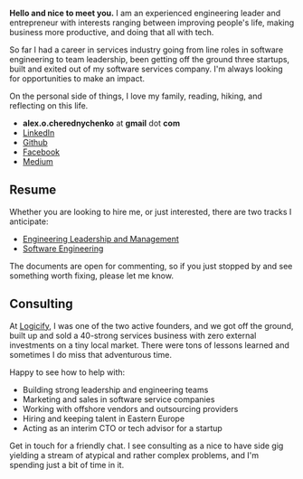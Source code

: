 **Hello and nice to meet you.** I am an experienced engineering leader and entrepreneur 
with interests ranging between improving people's life, making business more 
productive, and doing that all with tech.

So far I had a career in services industry going from line roles in software engineering
to team leadership, been getting off the ground three startups, built and exited out of my software services 
company. I'm always looking for opportunities to make an impact. 

On the personal side of things, I love my family, reading, hiking, and reflecting on this life.

* **alex.o.cherednychenko** at **gmail** dot **com**
* [LinkedIn](https://www.linkedin.com/in/alexandercherednichenko/)
* [Github](https://github.com/lexaux)
* [Facebook](https://www.facebook.com/lexaux)
* [Medium](https://medium.com/@lexaux)

## Resume

Whether you are looking to hire me, or just interested, there are two tracks I anticipate: 

* [Engineering Leadership and Management](https://docs.google.com/document/d/1itWIwHYUlxGa0qP2VDAvMPZA9hjU_R00D6ES5je1Y08/edit#)
* [Software Engineering](https://docs.google.com/document/d/1tyH_jeOm9-XTKYIPrxEHNpMrre_TPDXSveZtwFVvF18/edit#)

The documents are open for commenting, so if you just stopped by and see something worth
fixing, please let me know. 

## Consulting

At [Logicify](https://clutch.co/profile/logicify#summary), I was one of the two active founders, and we got off the ground, 
built up and sold a 40-strong services business with zero external investments on a tiny 
local market. There were tons of lessons learned and sometimes I do miss that adventurous time.

Happy to see how to help with: 

* Building strong leadership and engineering teams
* Marketing and sales in software service companies
* Working with offshore vendors and outsourcing providers 
* Hiring and keeping talent in Eastern Europe
* Acting as an interim CTO or tech advisor for a startup

Get in touch for a friendly chat. I see consulting as a nice to have side gig 
yielding a stream of atypical and rather complex problems, and I'm spending 
just a bit of time in it.